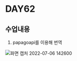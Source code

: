 # DAY62

## 수업내용
1. papagoapi를 이용해 번역

 ![화면 캡처 2022-07-06 142600](https://user-images.githubusercontent.com/103159709/177475278-87679e0c-a37c-45d8-971f-f14a052f9faa.png)

